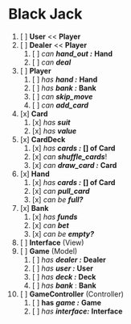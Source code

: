 # Black Jack
1. [ ] **User** << **Player**
2. [ ] **Dealer** << **Player**
    1. [ ] _can_ _**hand_out :**_ **Hand**
    2. [ ] _can_ _**deal**_
3. [ ] **Player**
    1. [ ] _has_ _**hand :**_ **Hand**
    2. [ ] _has_ _**bank :**_ **Bank**
    3. [ ] _can_ _**skip_move**_
    4. [ ] _can_ _**add_card**_
4. [x] **Card**
    1. [x] _has_ **_suit_**
    2. [x] _has_ **_value_**
5. [x] **CardDeck**
    1. [x] _has_ _**cards :**_  **[] of Card** 
    2. [x] _can_ _**shuffle_cards**_!
    3. [x] _can_ **_draw_card :_** **Card**
6. [x] **Hand**
    1. [x] _has_ _**cards :**_  **[] of Card** 
    2. [x] _can_ _**pull_card**_
    3. [x] _can be_ _**full?**_
7. [x] **Bank**
    1. [x] _has_ _**funds**_
    2. [x] _can_ _**bet**_
    3. [x] _can be_ _**empty?**_ 
8. [ ] **Interface** (View)
9. [ ] **Game** (Model)
    1. [ ] _has_ _**dealer :**_ **Dealer**
    2. [ ] _has_ **_user :_** **User**
    3. [ ] _has_ **_deck :_** **Deck**
    4. [ ] _has_ **_bank_** : **Bank**
10. [ ] **GameController** (Controller)
    1. [ ] **has** **_game :_** **Game**
    2. [ ] _has_ **_interface:_** **Interface**

